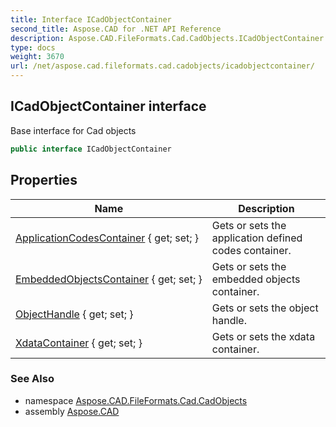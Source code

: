 ```yaml
---
title: Interface ICadObjectContainer
second_title: Aspose.CAD for .NET API Reference
description: Aspose.CAD.FileFormats.Cad.CadObjects.ICadObjectContainer interface. Base interface for Cad objects
type: docs
weight: 3670
url: /net/aspose.cad.fileformats.cad.cadobjects/icadobjectcontainer/
---
```

## ICadObjectContainer interface

Base interface for Cad objects

```csharp
public interface ICadObjectContainer
```

## Properties

| Name | Description |
| --- | --- |
| [ApplicationCodesContainer](../../aspose.cad.fileformats.cad.cadobjects/icadobjectcontainer/applicationcodescontainer/) { get; set; } | Gets or sets the application defined codes container. |
| [EmbeddedObjectsContainer](../../aspose.cad.fileformats.cad.cadobjects/icadobjectcontainer/embeddedobjectscontainer/) { get; set; } | Gets or sets the embedded objects container. |
| [ObjectHandle](../../aspose.cad.fileformats.cad.cadobjects/icadobjectcontainer/objecthandle/) { get; set; } | Gets or sets the object handle. |
| [XdataContainer](../../aspose.cad.fileformats.cad.cadobjects/icadobjectcontainer/xdatacontainer/) { get; set; } | Gets or sets the xdata container. |

### See Also

* namespace [Aspose.CAD.FileFormats.Cad.CadObjects](../../aspose.cad.fileformats.cad.cadobjects/)
* assembly [Aspose.CAD](../../)


